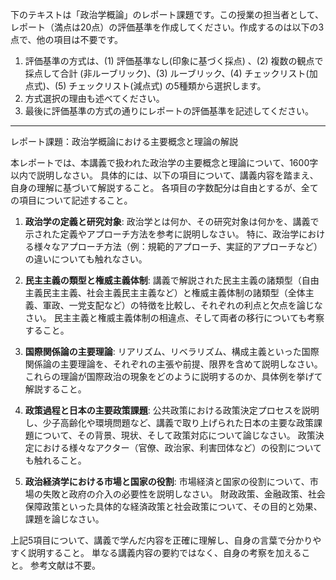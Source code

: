 下のテキストは「政治学概論」のレポート課題です。この授業の担当者として、レポート（満点は20点）の評価基準を作成してください。作成するのは以下の3点で、他の項目は不要です。

1. 評価基準の方式は、(1) 評価基準なし(印象に基づく採点) 、(2) 複数の観点で採点して合計  (非ルーブリック)、(3) ルーブリック、(4) チェックリスト(加点式)、(5) チェックリスト(減点式) の5種類から選択します。
2. 方式選択の理由も述べてください。
3. 最後に評価基準の方式の通りにレポートの評価基準を記述してください。

---------------------------------------
レポート課題：政治学概論における主要概念と理論の解説

本レポートでは、本講義で扱われた政治学の主要概念と理論について、1600字以内で説明しなさい。  具体的には、以下の項目について、講義内容を踏まえ、自身の理解に基づいて解説すること。  各項目の字数配分は自由とするが、全ての項目について記述すること。

1. **政治学の定義と研究対象**: 政治学とは何か、その研究対象は何かを、講義で示された定義やアプローチ方法を参考に説明しなさい。  特に、政治学における様々なアプローチ方法（例：規範的アプローチ、実証的アプローチなど）の違いについても触れなさい。

2. **民主主義の類型と権威主義体制**:  講義で解説された民主主義の諸類型（自由主義民主主義、社会主義民主主義など）と権威主義体制の諸類型（全体主義、軍政、一党支配など）の特徴を比較し、それぞれの利点と欠点を論じなさい。  民主主義と権威主義体制の相違点、そして両者の移行についても考察すること。

3. **国際関係論の主要理論**: リアリズム、リベラリズム、構成主義といった国際関係論の主要理論を、それぞれの主張や前提、限界を含めて説明しなさい。  これらの理論が国際政治の現象をどのように説明するのか、具体例を挙げて解説すること。

4. **政策過程と日本の主要政策課題**: 公共政策における政策決定プロセスを説明し、少子高齢化や環境問題など、講義で取り上げられた日本の主要な政策課題について、その背景、現状、そして政策対応について論じなさい。  政策決定における様々なアクター（官僚、政治家、利害団体など）の役割についても触れること。

5. **政治経済学における市場と国家の役割**: 市場経済と国家の役割について、市場の失敗と政府の介入の必要性を説明しなさい。  財政政策、金融政策、社会保障政策といった具体的な経済政策と社会政策について、その目的と効果、課題を論じなさい。


上記5項目について、講義で学んだ内容を正確に理解し、自身の言葉で分かりやすく説明すること。  単なる講義内容の要約ではなく、自身の考察を加えること。  参考文献は不要。

